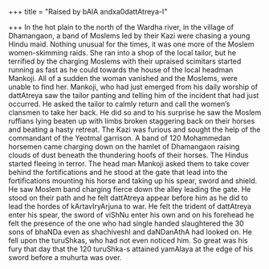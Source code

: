 +++
title = "Raised by bAlA andxa0dattAtreya-I"

+++
In the hot plain to the north of the Wardha river, in the village of
Dhamangaon, a band of Moslems led by their Kazi were chasing a young
Hindu maid. Nothing unusual for the times, it was one more of the Moslem
women-skimming raids. She ran into a shop of the local tailor, but he
terrified by the charging Moslems with their upraised scimitars started
running as fast as he could towards the house of the local headman
Mankoji. All of a sudden the woman vanished and the Moslems, were unable
to find her. Mankoji, who had just emerged from his daily worship of
dattAtreya saw the tailor panting and telling him of the incident that
had just occurred. He asked the tailor to calmly return and call the
women’s clansmen to take her back. He did so and to his surprise he saw
the Moslem ruffians lying beaten up with limbs broken staggering back on
their horses and beating a hasty retreat. The Kazi was furious and
sought the help of the commandant of the Yeotmal garrison. A band of 120
Mohammedan horsemen came charging down on the hamlet of Dhamangaon
raising clouds of dust beneath the thundering hoofs of their horses. The
Hindus started fleeing in terror. The head man Mankoji asked them to
take cover behind the fortifications and he stood at the gate that lead
into the fortifications mounting his horse and taking up his spear,
sword and shield. He saw Moslem band charging fierce down the alley
leading the gate. He stood on their path and he felt dattAtreya appear
before him as he did to lead the hordes of kArtavIryArjuna to war. He
felt the trident of dattAtreya enter his spear, the sword of viShNu
enter his own and on his forehead he felt the presence of the one who
had single handed slaughtered the 30 sons of bhaNDa even as shachiveshI
and daNDanAthA had looked on. He fell upon the turuShkas, who had not
even noticed him. So great was his fury that day that the 120 turuShka-s
attained yamAlaya at the edge of his sword before a muhurta was over.
